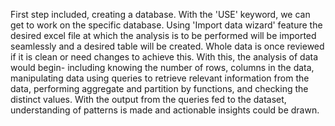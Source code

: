 First step included, creating a database. With the 'USE' keyword, we can get to work on the specific database.
Using 'Import data wizard' feature the desired excel file at which the analysis is to be performed will be imported seamlessly and a desired table will be created.
Whole data is once reviewed if it is clean or need changes to achieve this.
With this, the analysis of data would begin- including knowing the number of rows, columns in the data, manipulating data using queries to retrieve relevant information from the data, performing aggregate and partition by functions, and checking the distinct values.
With the output from the queries fed to the dataset, understanding of patterns is made and actionable insights could be drawn.
